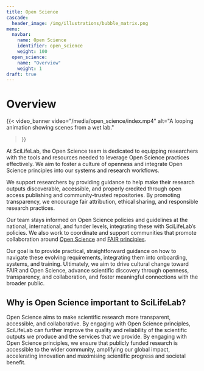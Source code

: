 ```yaml
---
title: Open Science
cascade:
  header_image: /img/illustrations/bubble_matrix.png
menu:
  navbar:
    name: Open Science
    identifier: open_science
    weight: 100
  open_science:
    name: "Overview"
    weight: 1
draft: true
---
```

# Overview 

{{< video_banner
  video="/media/open_science/index.mp4"
  alt="A looping animation showing scenes from a wet lab."
>}}

At SciLifeLab, the Open Science team is dedicated to equipping researchers with the tools and resources needed to leverage
Open Science practices effectively. We aim to foster a culture of openness and integrate Open Science principles into our
systems and research workflows.

We support researchers by providing guidance to help make their research outputs discoverable, accessible, and properly
credited through open access publishing and community-trusted repositories. By promoting transparency, we encourage fair
attribution, ethical sharing, and responsible research practices.

Our team stays informed on Open Science policies and guidelines at the national, international, and funder levels,
integrating these with SciLifeLab’s policies. We also work to coordinate and support communities that promote collaboration
around [Open Science](https://www.unesco.org/en/open-science/about?hub=686) and [FAIR principles](https://www.nature.com/articles/sdata201618).

Our goal is to provide practical, straightforward guidance on how to navigate these evolving requirements, integrating
them into onboarding, systems, and training. Ultimately, we aim to drive cultural change toward FAIR and Open Science,
advance scientific discovery through openness, transparency, and collaboration, and foster meaningful connections with
the broader public.

## Why is Open Science important to SciLifeLab?

Open Science aims to make scientific research more transparent, accessible, and collaborative. By engaging with Open
Science principles, SciLifeLab can further improve the quality and reliability of the scientific outputs we produce and
the services that we provide. By engaging with Open Science principles, we ensure that publicly funded research is
accessible to the wider community, amplifying our global impact, accelerating innovation and maximising scientific
progress and societal benefit.
